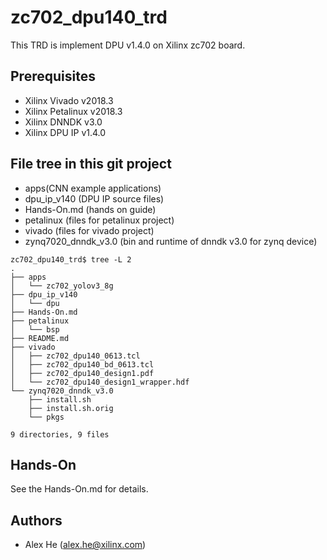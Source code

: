 # zc702_dpu140_trd

This TRD is implement DPU v1.4.0 on Xilinx zc702 board.

## Prerequisites 
- Xilinx Vivado v2018.3
- Xilinx Petalinux v2018.3
- Xilinx DNNDK v3.0
- Xilinx DPU IP v1.4.0


## File tree in this git project

- apps(CNN example applications)
- dpu_ip_v140 (DPU IP source files)
- Hands-On.md (hands on guide)
- petalinux (files for petalinux project)
- vivado (files for vivado project)
- zynq7020_dnndk_v3.0 (bin and runtime of dnndk v3.0 for zynq device)

```
zc702_dpu140_trd$ tree -L 2
.
├── apps
│   └── zc702_yolov3_8g
├── dpu_ip_v140
│   └── dpu
├── Hands-On.md
├── petalinux
│   └── bsp
├── README.md
├── vivado
│   ├── zc702_dpu140_0613.tcl
│   ├── zc702_dpu140_bd_0613.tcl
│   ├── zc702_dpu140_design1.pdf
│   └── zc702_dpu140_design1_wrapper.hdf
└── zynq7020_dnndk_v3.0
    ├── install.sh
    ├── install.sh.orig
    └── pkgs

9 directories, 9 files
```

## Hands-On
See the Hands-On.md for details.

## Authors
- Alex He (alex.he@xilinx.com)


